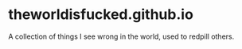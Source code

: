 # theworldisfucked.github.io
A collection of things I see wrong in the world, used to redpill others. 
